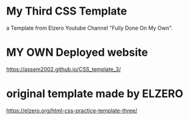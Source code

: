 # My Third CSS Template 
a Template from Elzero Youtube Channel "Fully Done On My Own".
# MY OWN Deployed website
https://assem2002.github.io/CSS_template_3/
# original template made by ELZERO
https://elzero.org/html-css-practice-template-three/
